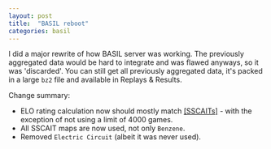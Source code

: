 ```yaml
---
layout: post
title:  "BASIL reboot"
categories: basil
---
```


I did a major rewrite of how BASIL server was working. The previously aggregated data would be hard to integrate and was flawed anyways, so it was 'discarded'.
You can still get all previously aggregated data, it's packed in a large `bz2` file and available in Replays & Results.

Change summary:
* ELO rating calculation now should mostly match [[SSCAITs]](http://cachedsscaitscores.krasi0.com/eloRatings/) - with the exception of not using a limit of 4000 games.
* All SSCAIT maps are now used, not only `Benzene`.
* Removed `Electric Circuit` (albeit it was never used).

